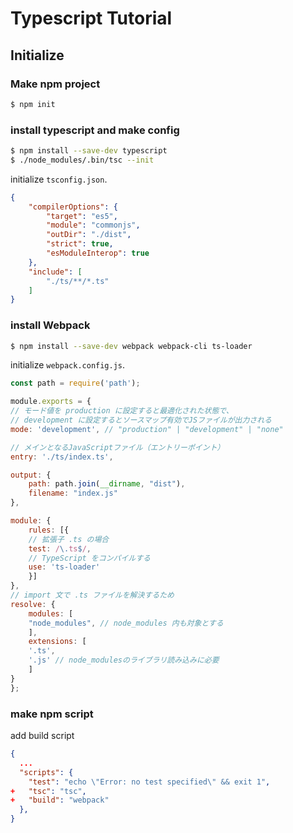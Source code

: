 # Typescript Tutorial

## Initialize 

### Make npm project

```bash
$ npm init
```

### install typescript and make config

```bash
$ npm install --save-dev typescript
$ ./node_modules/.bin/tsc --init
```

initialize `tsconfig.json`.

```json
{
    "compilerOptions": {
        "target": "es5",
        "module": "commonjs",
        "outDir": "./dist",
        "strict": true,
        "esModuleInterop": true
    },
    "include": [
        "./ts/**/*.ts"
    ]
}
```


### install Webpack

```bash
$ npm install --save-dev webpack webpack-cli ts-loader
```

initialize `webpack.config.js`.

```js
const path = require('path');

module.exports = {
// モード値を production に設定すると最適化された状態で、
// development に設定するとソースマップ有効でJSファイルが出力される
mode: 'development', // "production" | "development" | "none"

// メインとなるJavaScriptファイル（エントリーポイント）
entry: './ts/index.ts',

output: {
    path: path.join(__dirname, "dist"),
    filename: "index.js"
},

module: {
    rules: [{
    // 拡張子 .ts の場合
    test: /\.ts$/,
    // TypeScript をコンパイルする
    use: 'ts-loader'
    }]
},
// import 文で .ts ファイルを解決するため
resolve: {
    modules: [
    "node_modules", // node_modules 内も対象とする
    ],
    extensions: [
    '.ts',
    '.js' // node_modulesのライブラリ読み込みに必要
    ]
}
};
```

### make npm script
add build script
```json
{
  ...
  "scripts": {
    "test": "echo \"Error: no test specified\" && exit 1",
+   "tsc": "tsc",    
+   "build": "webpack"
  },
}
```

